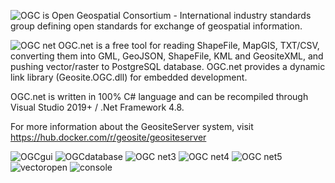 ![OGC](https://user-images.githubusercontent.com/18747589/133953815-4e82a879-689c-4e31-9c26-ed66e2884d58.png) is Open Geospatial Consortium - International industry standards group defining open standards for exchange of geospatial information.

![OGC net](https://user-images.githubusercontent.com/18747589/135204947-1c49d178-1968-4012-ad0d-a8f00131a80f.png)
OGC.net is a free tool for reading ShapeFile, MapGIS, TXT/CSV,  converting them into GML, GeoJSON, ShapeFile, KML and GeositeXML, and pushing vector/raster to PostgreSQL database.
OGC.net provides a dynamic link library (Geosite.OGC.dll) for embedded development.

OGC.net is written in 100% C# language and can be recompiled through Visual Studio 2019+ / .Net Framework 4.8.

For more information about the GeositeServer system, visit https://hub.docker.com/r/geosite/geositeserver

![OGCgui](https://user-images.githubusercontent.com/18747589/136141465-a60a2918-8b4a-432a-aa56-cfe7f9d6444d.png)
![OGCdatabase](https://user-images.githubusercontent.com/18747589/136141490-9f7e4d98-507e-490e-b8a5-5945499ae336.png)
![OGC net3](https://user-images.githubusercontent.com/18747589/133953864-e796053c-880e-44c3-a121-5ffd14f572e9.png)
![OGC net4](https://user-images.githubusercontent.com/18747589/133953865-7832b9e2-adae-49e9-aa66-ea5a3bd66e4d.png)
![OGC net5](https://user-images.githubusercontent.com/18747589/133953867-b58033d1-e8db-481f-b42c-e98dd0d55035.png)
![vectoropen](https://user-images.githubusercontent.com/18747589/135033496-bdeb09e5-5094-4dc7-a7c8-0f22548f8c16.png)
![console](https://user-images.githubusercontent.com/18747589/138637650-19224231-0e18-48f7-a2b0-5d15b7d76286.png)


